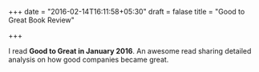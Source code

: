 +++
date = "2016-02-14T16:11:58+05:30"
draft = falase
title = "Good to Great Book Review"

+++

I read **Good to Great in January 2016**. An awesome read sharing detailed analysis on how good companies became great.

